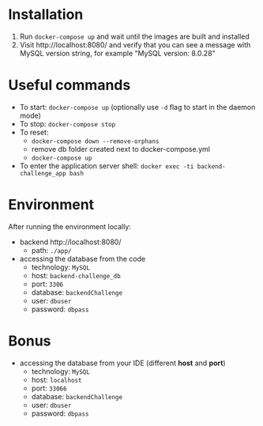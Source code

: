 # Installation

1. Run `docker-compose up` and wait until the images are built and installed
2. Visit http://localhost:8080/ and verify that you can see a message with MySQL version string, for example "MySQL version: 8.0.28"

# Useful commands

- To start: `docker-compose up` (optionally use `-d` flag to start in the daemon mode)
- To stop: `docker-compose stop`
- To reset:
  - `docker-compose down --remove-orphans`
  - remove db folder created next to docker-compose.yml
  - `docker-compose up`
- To enter the application server shell: `docker exec -ti backend-challenge_app bash`

# Environment

After running the environment locally:

- backend http://localhost:8080/
    - path: `./app/`
- accessing the database from the code
    - technology: `MySQL`
    - host: `backend-challenge_db`
    - port: `3306`
    - database: `backendChallenge`
    - user: `dbuser`
    - password: `dbpass`

# Bonus
- accessing the database from your IDE (different **host** and **port**)
    - technology: `MySQL`
    - host: `localhost`
    - port: `33066`
    - database: `backendChallenge`
    - user: `dbuser`
    - password: `dbpass`

